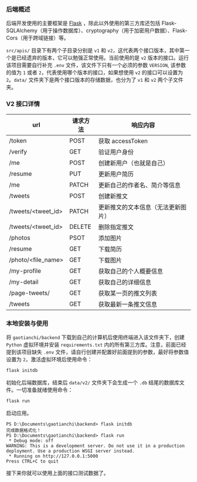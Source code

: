 ### 后端概述
后端开发使用的主要框架是 [Flask](https://flask.palletsprojects.com/en/3.0.x/) ，除此以外使用的第三方库还包括 Flask-SQLAlchemy（用于操作数据库）、cryptography（用于加密用户数据）、Flask-Cors（用于跨域链接）等。

`src/apis/` 目录下有两个子目录分别是 `v1` 和 `v2`，这代表两个接口版本，其中第一个是已经遗弃的版本，它可以勉强正常使用。当前使用的是 `v2` 版本的接口。运行该项目需要自行补充 `.env` 文件，该文件下只有一个必须的参数 `VERSION`, 该参数的值为 `1` 或者 `2`，代表使用哪个版本的接口，如果想使用 `v2` 的接口可以设置为 `2`。`data/` 文件夹下是两个接口版本的存储数据，也分为了 `v1` 和 `v2` 两个子文件夹。

### V2 接口详情

| url                 | 请求方法   | 响应内容                               |
| ------------------- | ------ | ---------------------------------- |
| /token              | POST   | 获取 accessToken                   |
| /verify             | GET    | 验证用户身份                       |
| /me                 | POST   | 创建新用户（也就是自己）           |
| /resume             | PUT    | 更新用户简历                       |
| /me                 | PATCH  | 更新自己的作者名、简介等信息       |
| /tweets             | POST   | 创建新推文                         |
| /tweets/<tweet_id>  | PATCH  | 更新推文的文本信息（无法更新图片） |
| /tweets/<tweet_id>  | DELETE | 删除指定推文                       |
| /photos             | PSOT   | 添加图片                           |
| /resume             | GET    | 下载简历                           |
| /photo/<file_name>   | GET    | 下载图片                           |
| /my-profile         | GET    | 获取自己的个人概要信息             |
| /my-detail          | GET    | 获取自己的详细信息                 |
| /page-tweets/<page> | GET    | 获取某一页的推文列表               |
| /tweets             | GET    | 获取最新一条推文信息               |

### 本地安装与使用

将 `gaotianchi/backend` 下载到自己的计算机后使用终端进入该文件夹下，创建 `Python` 虚拟环境并安装 `requirements.txt` 内的所有第三方库。注意，前面已经提到该项目缺失 `.env` 文件，请自行创建并配置好前面提到的参数，最好将参数值设置为 `2`，激活虚拟环境后使用命令：
```bash
flask initdb
```
初始化后端数据库，结束后 `data/v2/` 文件夹下会生成一个 `.db` 结尾的数据库文件。一切准备就绪使用命令：
```bash
flask run
```
启动应用。
```
PS D:\Documents\gaotianchi\backend> flask initdb
完成数据格式化！
PS D:\Documents\gaotianchi\backend> flask run
 * Debug mode: off
WARNING: This is a development server. Do not use it in a production deployment. Use a production WSGI server instead.
 * Running on http://127.0.0.1:5000
Press CTRL+C to quit
```
 接下来你就可以使用上面的接口测试数据了。